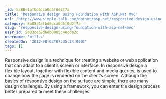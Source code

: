 ```yaml
---
_id: 5a88e1afbd6dca0d5f0d2f7a
title: 'Responsive design using Foundation with ASP.Net MVC'
url: 'http://www.simple-talk.com/dotnet/asp.net/responsive-design-using-foundation-with-asp.net-mvc/'
category: 5a88e1afbd6dca0d5f0d2f7a
slug: 'responsive-design-using-foundation-with-asp-net-mvc'
user_id: 5a83ce59d6eb0005c4ecda2c
username: 'bill-s'
createdOn: '2012-08-03T07:35:24.000Z'
tags: []
---
```


Responsive design is a technique for creating a website or web application that can adapt to a client’s screen or interface. In responsive design a flexible layout, together with flexible content and media queries, is used to change how the page is rendered on the client’s screen. Although the basics of responsive design on the surface are simple, there are many design challenges. By using a framework, you can enter the design process better prepared to meet these challenges.
